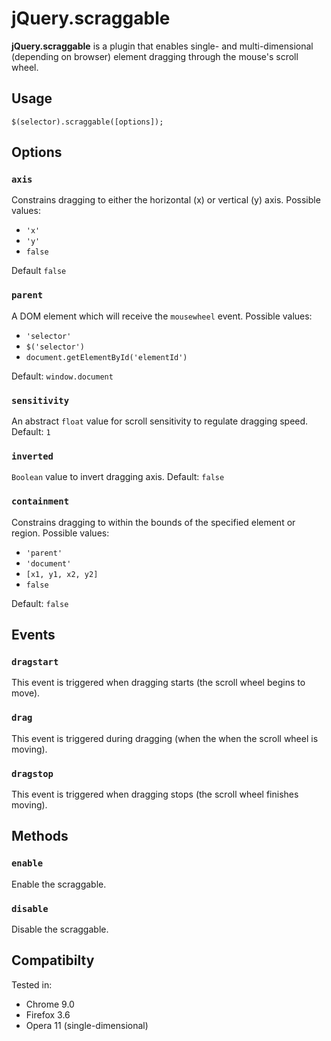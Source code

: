 # jQuery.scraggable

**jQuery.scraggable** is a plugin that enables single- and multi-dimensional (depending on browser) element dragging through the mouse's scroll wheel.

## Usage

    $(selector).scraggable([options]);

## Options

### `axis`

Constrains dragging to either the horizontal (x) or vertical (y) axis. Possible values:

* `'x'`
* `'y'`
* `false`

Default `false`

### `parent`

A DOM element which will receive the `mousewheel` event. Possible values:

* `'selector'`
* `$('selector')`
* `document.getElementById('elementId')`

Default: `window.document`

### `sensitivity`

An abstract `float` value for scroll sensitivity to regulate dragging speed. Default: `1`

### `inverted`

`Boolean` value to invert dragging axis. Default: `false`

### `containment`

Constrains dragging to within the bounds of the specified element or region. Possible values:

* `'parent'`
* `'document'`
* `[x1, y1, x2, y2]`
* `false`

Default: `false`

## Events

### `dragstart`

This event is triggered when dragging starts (the scroll wheel begins to move).

### `drag`

This event is triggered during dragging (when the when the scroll wheel is moving).

### `dragstop`

This event is triggered when dragging stops (the scroll wheel finishes moving).

## Methods

### `enable`

Enable the scraggable.

### `disable`

Disable the scraggable.

## Compatibilty

Tested in:

* Chrome 9.0
* Firefox 3.6
* Opera 11 (single-dimensional)